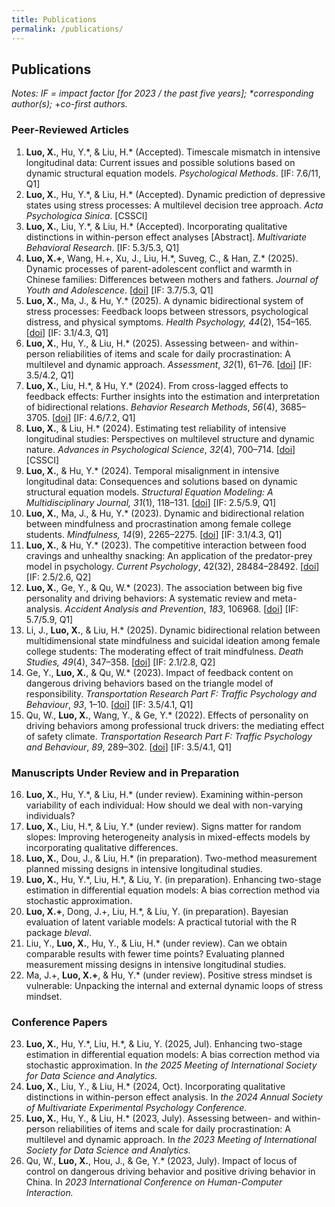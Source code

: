 ```yaml
---
title: Publications
permalink: /publications/ 
---
```


## Publications

*Notes: IF = impact factor \[for 2023 / the past five years\]; \*corresponding author(s);* \+*co-first authors.*

### Peer‐Reviewed Articles

1. **Luo, X.**, Hu, Y.\*, & Liu, H.\* (Accepted). Timescale mismatch in intensive longitudinal data: Current issues and possible solutions based on dynamic structural equation models. *Psychological Methods*. \[IF: 7.6/11, Q1\]
2. **Luo, X.**, Hu, Y.\*, & Liu, H.\* (Accepted). Dynamic prediction of depressive states using stress processes: A multilevel decision tree approach. *Acta Psychologica Sinica*. \[CSSCI\]
3. **Luo, X.**, Liu, Y.\*, & Liu, H.\* (Accepted). Incorporating qualitative distinctions in within-person effect analyses \[Abstract\]. *Multivariate Behavioral Research*. \[IF: 5.3/5.3, Q1\]
4. **Luo, X.+**, Wang, H.+, Xu, J., Liu, H.\*, Suveg, C., & Han, Z.\* (2025). Dynamic processes of parent-adolescent conflict and warmth in Chinese families: Differences between mothers and fathers. *Journal of Youth and Adolescence*. \[[doi](https://doi.org/10.1007/s10964-025-02160-5)\] \[IF: 3.7/5.3, Q1\]
5. **Luo, X.**, Ma, J., & Hu, Y.\* (2025). A dynamic bidirectional system of stress processes: Feedback loops between stressors, psychological distress, and physical symptoms. *Health Psychology, 44*(2), 154–165. \[[doi](https://psycnet.apa.org/record/2025-30514-001?doi=1)\] \[IF: 3.1/4.3, Q1\]
6. **Luo, X.**, Hu, Y., & Liu, H.\* (2025). Assessing between- and within-person reliabilities of items and scale for daily procrastination: A multilevel and dynamic approach. *Assessment*, *32*(1), 61–76. \[[doi](https://journals.sagepub.com/doi/abs/10.1177/10731911241235467)\] \[IF: 3.5/4.2, Q1\]
7. **Luo, X.**, Liu, H.\*, & Hu, Y.\* (2024). From cross-lagged effects to feedback effects: Further insights into the estimation and interpretation of bidirectional relations. *Behavior Research Methods*, *56*(4), 3685–3705. \[[doi](https://doi.org/10.3758/s13428-023-02304-0)\] \[IF: 4.6/7.2, Q1\]
8. **Luo, X.**, & Liu, H.\* (2024). Estimating test reliability of intensive longitudinal studies: Perspectives on multilevel structure and dynamic nature. *Advances in Psychological Science*, *32*(4), 700–714. \[[doi](https://journal.psych.ac.cn/xlkxjz/EN/abstract/abstract7040.shtml)\] \[CSSCI\]
9. **Luo, X.**, & Hu, Y.\* (2024). Temporal misalignment in intensive longitudinal data: Consequences and solutions based on dynamic structural equation models. *Structural Equation Modeling: A Multidisciplinary Journal, 31*(1), 118–131. \[[doi](https://www.tandfonline.com/doi/full/10.1080/10705511.2023.2207749)\] \[IF: 2.5/5.9, Q1\]
10. **Luo, X.**, Ma, J., & Hu, Y.\* (2023). Dynamic and bidirectional relation between mindfulness and procrastination among female college students. *Mindfulness, 14*(9), 2265–2275. \[[doi](https://link.springer.com/article/10.1007/s12671-023-02216-2)\] \[IF: 3.1/4.3, Q1\]
11. **Luo, X.**, & Hu, Y.\* (2023). The competitive interaction between food cravings and unhealthy snacking: An application of the predator-prey model in psychology. *Current Psychology*, 42(32), 28484–28492. \[[doi](https://link.springer.com/article/10.1007/s12144-022-03848-8)\] \[IF: 2.5/2.6, Q2\]
12. **Luo, X.**, Ge, Y., & Qu, W.\* (2023). The association between big five personality and driving behaviors: A systematic review and meta-analysis. *Accident Analysis and Prevention*, *183*, 106968. \[[doi](https://www.sciencedirect.com/science/article/pii/S0001457523000155?via%3Dihub)\] \[IF: 5.7/5.9, Q1\]
13. Li, J., **Luo, X.**, & Liu, H.\* (2025). Dynamic bidirectional relation between multidimensional state mindfulness and suicidal ideation among female college students: The moderating effect of trait mindfulness. *Death Studies, 49*(4), 347–358. \[[doi](https://www.tandfonline.com/doi/abs/10.1080/07481187.2024.2329180)\] \[IF: 2.1/2.8, Q2\]
14. Ge, Y., **Luo, X.**, & Qu, W.\* (2023). Impact of feedback content on dangerous driving behaviors based on the triangle model of responsibility. *Transportation Research Part F: Traffic Psychology and Behaviour*, *93*, 1–10. \[[doi](https://www.sciencedirect.com/science/article/pii/S136984782200287X?via%3Dihub)\] \[IF: 3.5/4.1, Q1\]
15. Qu, W., **Luo, X.**, Wang, Y., & Ge, Y.\* (2022). Effects of personality on driving behaviors among professional truck drivers: the mediating effect of safety climate. *Transportation Research Part F: Traffic Psychology and Behaviour*, *89*, 289–302. \[[doi](https://www.sciencedirect.com/science/article/pii/S136984782200153X?via%3Dihub)\] \[IF: 3.5/4.1, Q1\]

### Manuscripts Under Review and in Preparation

16. **Luo, X.**, Hu, Y.\*, & Liu, H.\* (under review). Examining within-person variability of each individual: How should we deal with non-varying individuals?
17. **Luo, X.**, Liu, H.\*, & Liu, Y.\* (under review). Signs matter for random slopes: Improving heterogeneity analysis in mixed-effects models by incorporating qualitative differences.
18. **Luo, X.**, Dou, J., & Liu, H.\* (in preparation). Two-method measurement planned missing designs in intensive longitudinal studies.
19. **Luo, X.**, Hu, Y.\*, Liu, H.\*, & Liu, Y. (in preparation). Enhancing two-stage estimation in differential equation models: A bias correction method via stochastic approximation.
20. **Luo, X.+**, Dong, J.+, Liu, H.\*, & Liu, Y. (in preparation). Bayesian evaluation of latent variable models: A practical tutorial with the R package *bleval*.
21. Liu, Y., **Luo, X.**, Hu, Y., & Liu, H.\* (under review). Can we obtain comparable results with fewer time points? Evaluating planned measurement missing designs in intensive longitudinal studies.
22. Ma, J.+, **Luo, X.+**, & Hu, Y.\* (under review). Positive stress mindset is vulnerable: Unpacking the internal and external dynamic loops of stress mindset.

### Conference Papers

23. **Luo, X.**, Hu, Y.\*, Liu, H.\*, & Liu, Y. (2025, Jul). Enhancing two-stage estimation in differential equation models: A bias correction method via stochastic approximation. In *the 2025 Meeting of International Society for Data Science and Analytics.*
24. **Luo, X.**, Liu, Y., & Liu, H.\* (2024, Oct). Incorporating qualitative distinctions in within-person effect analysis. In *the 2024 Annual Society of Multivariate Experimental Psychology Conference.*
25. **Luo, X.**, Hu, Y., & Liu, H.\* (2023, July). Assessing between- and within-person reliabilities of items and scale for daily procrastination: A multilevel and dynamic approach. In *the 2023 Meeting of International Society for Data Science and Analytics.*
26. Qu, W., **Luo, X.**, Hou, J., & Ge, Y.\* (2023, July). Impact of locus of control on dangerous driving behavior and positive driving behavior in China. In *2023 International Conference on Human-Computer Interaction.*
